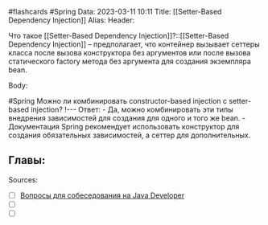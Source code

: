 #flashcards #Spring 
Data: 2023-03-11 10:11
Title: [[Setter-Based Dependency Injection]]
Alias:
Header:

Что такое [[Setter-Based Dependency Injection]]?::[[Setter-Based Dependency Injection]] – предполагает, что контейнер вызывает сеттеры класса после вызова конструктора без аргументов или после вызова статического factory метода без аргумента для создания экземпляра bean.
<!--SR:!2023-03-12,1,390-->


Body:



#Spring 
Можно ли комбинировать constructor-based injection с setter-based injection?
!---
Ответ:
	- Да, можно комбинировать эти типы внедрения зависимостей для создания для одного и того же bean.
	- Документация Spring рекомендует использовать конструктор для создания обязательных зависимостей, а сеттер для дополнительных.




Главы:
-


Sources:
- [ ] [Вопросы для собеседования на Java Developer](https://github.com/enhorse/java-interview/blob/master/README.md#%D0%9E%D0%9E%D0%9F)
- [ ] []()
- [ ] []()
